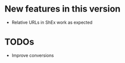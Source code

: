 New features in this version
============================

-   Relative URLs in ShEx work as expected

TODOs
=====

-   Improve conversions
